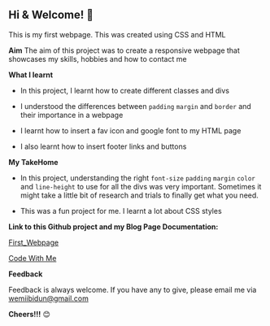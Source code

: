 ## Hi & Welcome! 👋

This is my first webpage. This was created using CSS and HTML

**Aim**
The aim of this project was to create a responsive webpage that showcases my skills, hobbies and how to contact me  

**What I learnt**

- In this project, I learnt how to create different classes and divs

- I understood the differences between `padding` `margin` and `border`  and their importance in a webpage

- I learnt how to insert a fav icon and google font to my HTML page

- I also learnt how to insert footer links and buttons


**My TakeHome**

- In this project, understanding the right `font-size` `padding` `margin` `color` and `line-height` to use for all the divs was very important. Sometimes it might take a little bit of research and trials to finally get what you need.

- This was a fun project for me. I learnt a lot about CSS styles



**Link to this Github project and my Blog Page Documentation:**

[First_Webpage](https://wemiibidun.github.io/first_webpage/)

[Code With Me](http://www.wemiibidun.com/search/label/coding)

**Feedback**

Feedback is always welcome. If you have any to give, please email me via wemiibidun@gmail.com


**Cheers!!!** 😊
